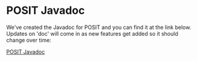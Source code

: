 # POSIT Javadoc #

We've created the Javadoc for POSIT and you can find it at the
link below. <br /> Updates on 'doc' will come in as new features get added so
it should change over time:

[POSIT Javadoc ](http://posit.hfoss.org/javadoc)